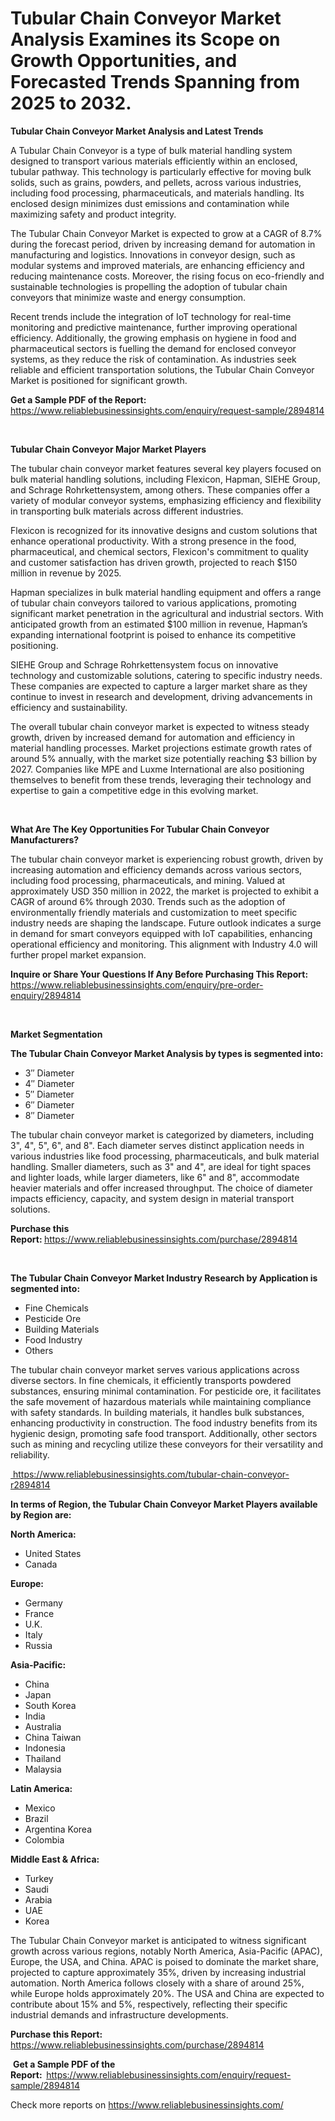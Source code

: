<p><h1>Tubular Chain Conveyor Market Analysis Examines its Scope on Growth Opportunities, and Forecasted Trends Spanning from 2025 to 2032.</h1></p><p><strong>Tubular Chain Conveyor Market Analysis and Latest Trends</strong></p>
<p><p>A Tubular Chain Conveyor is a type of bulk material handling system designed to transport various materials efficiently within an enclosed, tubular pathway. This technology is particularly effective for moving bulk solids, such as grains, powders, and pellets, across various industries, including food processing, pharmaceuticals, and materials handling. Its enclosed design minimizes dust emissions and contamination while maximizing safety and product integrity.</p><p>The Tubular Chain Conveyor Market is expected to grow at a CAGR of 8.7% during the forecast period, driven by increasing demand for automation in manufacturing and logistics. Innovations in conveyor design, such as modular systems and improved materials, are enhancing efficiency and reducing maintenance costs. Moreover, the rising focus on eco-friendly and sustainable technologies is propelling the adoption of tubular chain conveyors that minimize waste and energy consumption.</p><p>Recent trends include the integration of IoT technology for real-time monitoring and predictive maintenance, further improving operational efficiency. Additionally, the growing emphasis on hygiene in food and pharmaceutical sectors is fuelling the demand for enclosed conveyor systems, as they reduce the risk of contamination. As industries seek reliable and efficient transportation solutions, the Tubular Chain Conveyor Market is positioned for significant growth.</p></p>
<p><strong>Get a Sample PDF of the Report:&nbsp;</strong> <a href="https://www.reliablebusinessinsights.com/enquiry/request-sample/2894814?utm_campaign=3000&utm_medium=2&utm_source=Github&utm_content=ia&utm_term=15032025&utm_id=tubular-chain-conveyor">https://www.reliablebusinessinsights.com/enquiry/request-sample/2894814</a></p>
<p>&nbsp;</p>
<p><strong>Tubular Chain Conveyor Major Market Players</strong></p>
<p><p>The tubular chain conveyor market features several key players focused on bulk material handling solutions, including Flexicon, Hapman, SIEHE Group, and Schrage Rohrkettensystem, among others. These companies offer a variety of modular conveyor systems, emphasizing efficiency and flexibility in transporting bulk materials across different industries.</p><p>Flexicon is recognized for its innovative designs and custom solutions that enhance operational productivity. With a strong presence in the food, pharmaceutical, and chemical sectors, Flexicon's commitment to quality and customer satisfaction has driven growth, projected to reach $150 million in revenue by 2025.</p><p>Hapman specializes in bulk material handling equipment and offers a range of tubular chain conveyors tailored to various applications, promoting significant market penetration in the agricultural and industrial sectors. With anticipated growth from an estimated $100 million in revenue, Hapman’s expanding international footprint is poised to enhance its competitive positioning.</p><p>SIEHE Group and Schrage Rohrkettensystem focus on innovative technology and customizable solutions, catering to specific industry needs. These companies are expected to capture a larger market share as they continue to invest in research and development, driving advancements in efficiency and sustainability.</p><p>The overall tubular chain conveyor market is expected to witness steady growth, driven by increased demand for automation and efficiency in material handling processes. Market projections estimate growth rates of around 5% annually, with the market size potentially reaching $3 billion by 2027. Companies like MPE and Luxme International are also positioning themselves to benefit from these trends, leveraging their technology and expertise to gain a competitive edge in this evolving market.</p></p>
<p>&nbsp;</p>
<p><strong>What Are The Key Opportunities For Tubular Chain Conveyor Manufacturers?</strong></p>
<p><p>The tubular chain conveyor market is experiencing robust growth, driven by increasing automation and efficiency demands across various sectors, including food processing, pharmaceuticals, and mining. Valued at approximately USD 350 million in 2022, the market is projected to exhibit a CAGR of around 6% through 2030. Trends such as the adoption of environmentally friendly materials and customization to meet specific industry needs are shaping the landscape. Future outlook indicates a surge in demand for smart conveyors equipped with IoT capabilities, enhancing operational efficiency and monitoring. This alignment with Industry 4.0 will further propel market expansion.</p></p>
<p><strong>Inquire or Share Your Questions If Any Before Purchasing This Report:</strong> <a href="https://www.reliablebusinessinsights.com/enquiry/pre-order-enquiry/2894814?utm_campaign=3000&utm_medium=2&utm_source=Github&utm_content=ia&utm_term=15032025&utm_id=tubular-chain-conveyor">https://www.reliablebusinessinsights.com/enquiry/pre-order-enquiry/2894814</a></p>
<p>&nbsp;</p>
<p><strong>Market Segmentation</strong></p>
<p><strong>The Tubular Chain Conveyor Market Analysis by types is segmented into:</strong></p>
<p><ul><li>3″ Diameter</li><li>4″ Diameter</li><li>5″ Diameter</li><li>6″ Diameter</li><li>8″ Diameter</li></ul></p>
<p><p>The tubular chain conveyor market is categorized by diameters, including 3", 4", 5", 6", and 8". Each diameter serves distinct application needs in various industries like food processing, pharmaceuticals, and bulk material handling. Smaller diameters, such as 3" and 4", are ideal for tight spaces and lighter loads, while larger diameters, like 6" and 8", accommodate heavier materials and offer increased throughput. The choice of diameter impacts efficiency, capacity, and system design in material transport solutions.</p></p>
<p><strong>Purchase this Report:&nbsp;</strong><a href="https://www.reliablebusinessinsights.com/purchase/2894814?utm_campaign=3000&utm_medium=2&utm_source=Github&utm_content=ia&utm_term=15032025&utm_id=tubular-chain-conveyor">https://www.reliablebusinessinsights.com/purchase/2894814</a></p>
<p>&nbsp;</p>
<p><strong>The Tubular Chain Conveyor Market Industry Research by Application is segmented into:</strong></p>
<p><ul><li>Fine Chemicals</li><li>Pesticide Ore</li><li>Building Materials</li><li>Food Industry</li><li>Others</li></ul></p>
<p><p>The tubular chain conveyor market serves various applications across diverse sectors. In fine chemicals, it efficiently transports powdered substances, ensuring minimal contamination. For pesticide ore, it facilitates the safe movement of hazardous materials while maintaining compliance with safety standards. In building materials, it handles bulk substances, enhancing productivity in construction. The food industry benefits from its hygienic design, promoting safe food transport. Additionally, other sectors such as mining and recycling utilize these conveyors for their versatility and reliability.</p></p>
<p><a href="https://www.reliablebusinessinsights.com/tubular-chain-conveyor-r2894814?utm_campaign=3000&utm_medium=2&utm_source=Github&utm_content=ia&utm_term=15032025&utm_id=tubular-chain-conveyor">&nbsp;https://www.reliablebusinessinsights.com/tubular-chain-conveyor-r2894814</a></p>
<p><strong>In terms of Region, the Tubular Chain Conveyor Market Players available by Region are:</strong></p>
<p>
    <p> <strong> North America: </strong>
        <ul>
            <li>United States</li>
            <li>Canada</li>
        </ul>
        </p> 
    <p> <strong> Europe: </strong>
        <ul>
            <li>Germany</li>
            <li>France</li>
            <li>U.K.</li>
            <li>Italy</li>
            <li>Russia</li>
        </ul>
        </p> 
    <p> <strong> Asia-Pacific: </strong>
        <ul>
            <li>China</li>
            <li>Japan</li>
            <li>South Korea</li>
            <li>India</li>
            <li>Australia</li>
            <li>China Taiwan</li>
            <li>Indonesia</li>
            <li>Thailand</li>
            <li>Malaysia</li>
        </ul>
        </p> 
    <p> <strong> Latin America: </strong>
        <ul>
            <li>Mexico</li>
            <li>Brazil</li>
            <li>Argentina Korea</li>
            <li>Colombia</li>
        </ul>
        </p> 
    <p> <strong> Middle East & Africa: </strong>
        <ul>
            <li>Turkey</li>
            <li>Saudi</li>
            <li>Arabia</li>
            <li>UAE</li>
            <li>Korea</li>
        </ul>
    </p>
    </p>
<p><p>The Tubular Chain Conveyor market is anticipated to witness significant growth across various regions, notably North America, Asia-Pacific (APAC), Europe, the USA, and China. APAC is poised to dominate the market share, projected to capture approximately 35%, driven by increasing industrial automation. North America follows closely with a share of around 25%, while Europe holds approximately 20%. The USA and China are expected to contribute about 15% and 5%, respectively, reflecting their specific industrial demands and infrastructure developments.</p></p>
<p><strong>Purchase this Report: </strong><a href="https://www.reliablebusinessinsights.com/purchase/2894814?utm_campaign=3000&utm_medium=2&utm_source=Github&utm_content=ia&utm_term=15032025&utm_id=tubular-chain-conveyor">https://www.reliablebusinessinsights.com/purchase/2894814</a></p>
<p>&nbsp;<strong>Get a Sample PDF of the Report:&nbsp;&nbsp;</strong><a href="https://www.reliablebusinessinsights.com/enquiry/request-sample/2894814?utm_campaign=3000&utm_medium=2&utm_source=Github&utm_content=ia&utm_term=15032025&utm_id=tubular-chain-conveyor">https://www.reliablebusinessinsights.com/enquiry/request-sample/2894814</a></p>
<p><strong></strong></p>
<p>Check more reports on <a href="https://www.reliablebusinessinsights.com/?utm_campaign=3000&utm_medium=2&utm_source=Github&utm_content=ia&utm_term=15032025&utm_id=tubular-chain-conveyor">https://www.reliablebusinessinsights.com/</a></p>